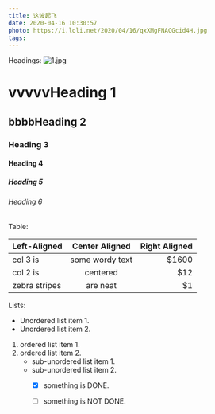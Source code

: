 ```yaml
---
title: 这波起飞
date: 2020-04-16 10:30:57
photo: https://i.loli.net/2020/04/16/qxXMgFNACGcid4H.jpg
tags:
---
```

Headings:
 ![1.jpg](https://i.loli.net/2020/04/16/wJBrtI9s7CaOS6U.jpg)

# vvvvvHeading 1

## bbbbHeading 2

### Heading 3

#### Heading 4

##### Heading 5

###### Heading 6

Table:

| Left-Aligned  | Center Aligned  | Right Aligned |
| :------------ | :-------------: | ------------: |
| col 3 is      | some wordy text |         $1600 |
| col 2 is      |    centered     |           $12 |
| zebra stripes |    are neat     |            $1 |

Lists:

* Unordered list item 1.
* Unordered list item 2.

1. ordered list item 1.
2. ordered list item 2.
   + sub-unordered list item 1.
   + sub-unordered list item 2.
     + [x] something is DONE.
     + [ ] something is NOT DONE.

